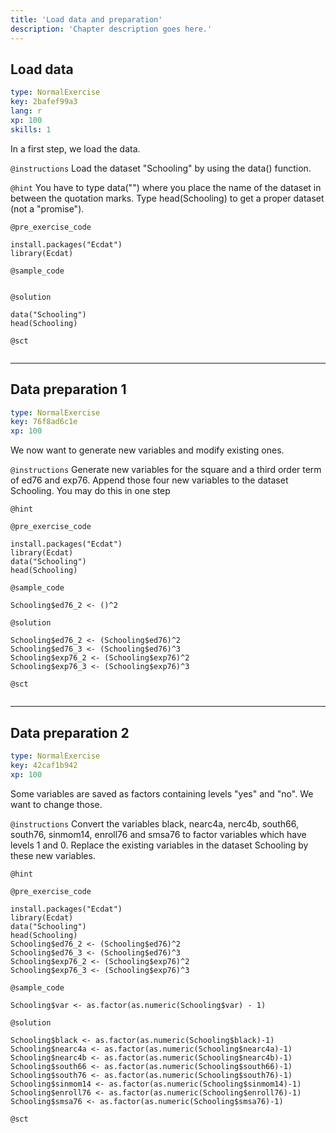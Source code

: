 ```yaml
---
title: 'Load data and preparation'
description: 'Chapter description goes here.'
---
```


## Load data

```yaml
type: NormalExercise
key: 2bafef99a3
lang: r
xp: 100
skills: 1
```

In a first step, we load the data.

`@instructions`
Load the dataset "Schooling" by using the data() function.

`@hint`
You have to type data("") where you place the name of the dataset in between the quotation marks. Type head(Schooling) to get a proper dataset (not a "promise").

`@pre_exercise_code`
```{r}
install.packages("Ecdat")
library(Ecdat)
```

`@sample_code`
```{r}

```

`@solution`
```{r}
data("Schooling")
head(Schooling)
```

`@sct`
```{r}

```

---

## Data preparation 1

```yaml
type: NormalExercise
key: 76f8ad6c1e
xp: 100
```

We now want to generate new variables and modify existing ones.

`@instructions`
Generate new variables for the square and a third order term of ed76 and exp76.
Append those four new variables to the dataset Schooling. You may do this in one step

`@hint`


`@pre_exercise_code`
```{r}
install.packages("Ecdat")
library(Ecdat)
data("Schooling")
head(Schooling)
```

`@sample_code`
```{r}
Schooling$ed76_2 <- ()^2
```

`@solution`
```{r}
Schooling$ed76_2 <- (Schooling$ed76)^2
Schooling$ed76_3 <- (Schooling$ed76)^3
Schooling$exp76_2 <- (Schooling$exp76)^2
Schooling$exp76_3 <- (Schooling$exp76)^3
```

`@sct`
```{r}

```

---

## Data preparation 2

```yaml
type: NormalExercise
key: 42caf1b942
xp: 100
```

Some variables are saved as factors containing levels "yes" and "no". We want to change those.

`@instructions`
Convert the variables black, nearc4a, nerc4b, south66, south76, sinmom14, enroll76 and smsa76 to factor variables which have levels 1 and 0.
Replace the existing variables in the dataset Schooling by these new variables.

`@hint`


`@pre_exercise_code`
```{r}
install.packages("Ecdat")
library(Ecdat)
data("Schooling")
head(Schooling)
Schooling$ed76_2 <- (Schooling$ed76)^2
Schooling$ed76_3 <- (Schooling$ed76)^3
Schooling$exp76_2 <- (Schooling$exp76)^2
Schooling$exp76_3 <- (Schooling$exp76)^3
```

`@sample_code`
```{r}
Schooling$var <- as.factor(as.numeric(Schooling$var) - 1)
```

`@solution`
```{r}
Schooling$black <- as.factor(as.numeric(Schooling$black)-1)
Schooling$nearc4a <- as.factor(as.numeric(Schooling$nearc4a)-1)
Schooling$nearc4b <- as.factor(as.numeric(Schooling$nearc4b)-1)
Schooling$south66 <- as.factor(as.numeric(Schooling$south66)-1)
Schooling$south76 <- as.factor(as.numeric(Schooling$south76)-1)
Schooling$sinmom14 <- as.factor(as.numeric(Schooling$sinmom14)-1)
Schooling$enroll76 <- as.factor(as.numeric(Schooling$enroll76)-1)
Schooling$smsa76 <- as.factor(as.numeric(Schooling$smsa76)-1)
```

`@sct`
```{r}

```
